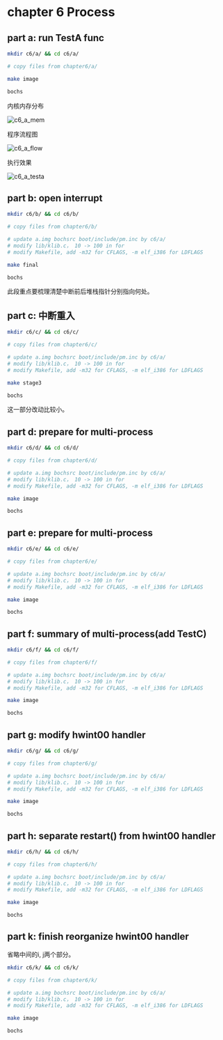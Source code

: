 # chapter 6 Process

## part a: run TestA func

```bash
mkdir c6/a/ && cd c6/a/

# copy files from chapter6/a/

make image

bochs

```

内核内存分布

![c6_a_mem](https://raw.githubusercontent.com/jungle85gopy/orangeS/master/c6/a/c6_a_mem.png)

程序流程图

![c6_a_flow](https://raw.githubusercontent.com/jungle85gopy/orangeS/master/c6/a/c6_a_flow.png)

执行效果

![c6_a_testa](https://raw.githubusercontent.com/jungle85gopy/orangeS/master/c6/a/c6_a_testa.png)



## part b: open interrupt


```bash
mkdir c6/b/ && cd c6/b/

# copy files from chapter6/b/

# update a.img bochsrc boot/include/pm.inc by c6/a/
# modify lib/klib.c， 10 -> 100 in for
# modify Makefile, add -m32 for CFLAGS, -m elf_i386 for LDFLAGS

make final

bochs

```

此段重点要梳理清楚中断前后堆栈指针分别指向何处。


## part c: 中断重入


```bash
mkdir c6/c/ && cd c6/c/

# copy files from chapter6/c/

# update a.img bochsrc boot/include/pm.inc by c6/a/
# modify lib/klib.c， 10 -> 100 in for
# modify Makefile, add -m32 for CFLAGS, -m elf_i386 for LDFLAGS

make stage3

bochs

```

这一部分改动比较小。


## part d: prepare for multi-process


```bash
mkdir c6/d/ && cd c6/d/

# copy files from chapter6/d/

# update a.img bochsrc boot/include/pm.inc by c6/a/
# modify lib/klib.c， 10 -> 100 in for
# modify Makefile, add -m32 for CFLAGS, -m elf_i386 for LDFLAGS

make image

bochs

```


## part e: prepare for multi-process


```bash
mkdir c6/e/ && cd c6/e/

# copy files from chapter6/e/

# update a.img bochsrc boot/include/pm.inc by c6/a/
# modify lib/klib.c， 10 -> 100 in for
# modify Makefile, add -m32 for CFLAGS, -m elf_i386 for LDFLAGS

make image

bochs

```



## part f: summary of multi-process(add TestC)


```bash
mkdir c6/f/ && cd c6/f/

# copy files from chapter6/f/

# update a.img bochsrc boot/include/pm.inc by c6/a/
# modify lib/klib.c， 10 -> 100 in for
# modify Makefile, add -m32 for CFLAGS, -m elf_i386 for LDFLAGS

make image

bochs

```


## part g: modify hwint00 handler

```bash
mkdir c6/g/ && cd c6/g/

# copy files from chapter6/g/

# update a.img bochsrc boot/include/pm.inc by c6/a/
# modify lib/klib.c， 10 -> 100 in for
# modify Makefile, add -m32 for CFLAGS, -m elf_i386 for LDFLAGS

make image

bochs

```



## part h: separate restart() from hwint00 handler

```bash
mkdir c6/h/ && cd c6/h/

# copy files from chapter6/h/

# update a.img bochsrc boot/include/pm.inc by c6/a/
# modify lib/klib.c， 10 -> 100 in for
# modify Makefile, add -m32 for CFLAGS, -m elf_i386 for LDFLAGS

make image

bochs

```

## part k: finish reorganize hwint00 handler

省略中间的i, j两个部分。

```bash
mkdir c6/k/ && cd c6/k/

# copy files from chapter6/k/

# update a.img bochsrc boot/include/pm.inc by c6/a/
# modify lib/klib.c， 10 -> 100 in for
# modify Makefile, add -m32 for CFLAGS, -m elf_i386 for LDFLAGS

make image

bochs

```



